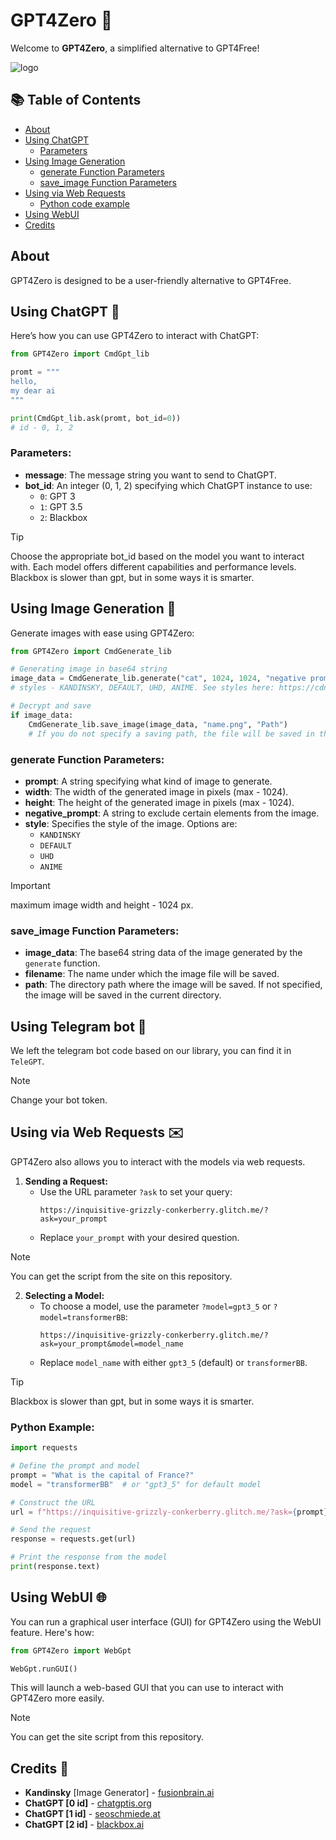 # GPT4Zero 🚀

Welcome to **GPT4Zero**, a simplified alternative to GPT4Free!

![logo](https://i.ibb.co/3SQqx9v/photo-2024-08-31-12-14-53.jpg)

## 📚 Table of Contents
- [About](#about)
- [Using ChatGPT](#using-chatgpt-)
  - [Parameters](#parameters)
- [Using Image Generation ](#using-image-generation-)
  - [generate Function Parameters](#generate-function-parameters)
  - [save_image Function Parameters](#save_image-function-parameters)
- [Using via Web Requests](#using-via-web-requests-)
  - [Python code example](#python-example)
- [Using WebUI](#using-webui-)
- [Credits](#credits-)

## About

GPT4Zero is designed to be a user-friendly alternative to GPT4Free.

## Using ChatGPT 🤖

Here’s how you can use GPT4Zero to interact with ChatGPT:

```python
from GPT4Zero import CmdGpt_lib

promt = """
hello,
my dear ai
"""

print(CmdGpt_lib.ask(promt, bot_id=0))
# id - 0, 1, 2
```

### Parameters:
- **message**: The message string you want to send to ChatGPT.
- **bot_id**: An integer (0, 1, 2) specifying which ChatGPT instance to use:
  - `0`: GPT 3
  - `1`: GPT 3.5
  - `2`: Blackbox
 
> [!TIP]
>  Choose the appropriate bot_id based on the model you want to interact with. Each model offers different capabilities and performance levels. Blackbox is slower than gpt, but in some ways it is smarter.

## Using Image Generation 🎨

Generate images with ease using GPT4Zero:

```python
from GPT4Zero import CmdGenerate_lib

# Generating image in base64 string
image_data = CmdGenerate_lib.generate("cat", 1024, 1024, "negative prompt", "style") 
# styles - KANDINSKY, DEFAULT, UHD, ANIME. See styles here: https://cdn.fusionbrain.ai/static/styles/key

# Decrypt and save
if image_data:
    CmdGenerate_lib.save_image(image_data, "name.png", "Path") 
    # If you do not specify a saving path, the file will be saved in the same directory
```

### generate Function Parameters:
- **prompt**: A string specifying what kind of image to generate.
- **width**: The width of the generated image in pixels (max - 1024).
- **height**: The height of the generated image in pixels (max - 1024).
- **negative_prompt**: A string to exclude certain elements from the image.
- **style**: Specifies the style of the image. Options are:
  - `KANDINSKY`
  - `DEFAULT`
  - `UHD`
  - `ANIME`
> [!IMPORTANT]
> maximum image width and height - 1024 px.

### save_image Function Parameters:
- **image_data**: The base64 string data of the image generated by the `generate` function.
- **filename**: The name under which the image file will be saved.
- **path**: The directory path where the image will be saved. If not specified, the image will be saved in the current directory.

## Using Telegram bot 💬
We left the telegram bot code based on our library, you can find it in `TeleGPT`.

> [!NOTE]
> Change your bot token.

## Using via Web Requests ✉️

GPT4Zero also allows you to interact with the models via web requests.

1. **Sending a Request:**
   - Use the URL parameter `?ask` to set your query:
     ```
     https://inquisitive-grizzly-conkerberry.glitch.me/?ask=your_prompt
     ```
   - Replace `your_prompt` with your desired question.

> [!NOTE]
> You can get the script from the site on this repository.

2. **Selecting a Model:**
   - To choose a model, use the parameter `?model=gpt3_5` or `?model=transformerBB`:
     ```
     https://inquisitive-grizzly-conkerberry.glitch.me/?ask=your_prompt&model=model_name
     ```
   - Replace `model_name` with either `gpt3_5` (default) or `transformerBB`.

> [!TIP]
> Blackbox is slower than gpt, but in some ways it is smarter.

### Python Example:

```python
import requests

# Define the prompt and model
prompt = "What is the capital of France?"
model = "transformerBB"  # or "gpt3_5" for default model

# Construct the URL
url = f"https://inquisitive-grizzly-conkerberry.glitch.me/?ask={prompt}&model={model}"

# Send the request
response = requests.get(url)

# Print the response from the model
print(response.text)
```

## Using WebUI 🌐
You can run a graphical user interface (GUI) for GPT4Zero using the WebUI feature. Here's how:
```Python
from GPT4Zero import WebGpt

WebGpt.runGUI()
```
This will launch a web-based GUI that you can use to interact with GPT4Zero more easily.

> [!NOTE]
> You can get the site script from this repository.

## Credits 🙌

- **Kandinsky** [Image Generator] - [fusionbrain.ai](https://fusionbrain.ai/)
- **ChatGPT [0 id]** - [chatgptis.org](https://chatgptis.org/)
- **ChatGPT [1 id]** - [seoschmiede.at](https://seoschmiede.at/en/aitools/chatgpt-tool/)
- **ChatGPT [2 id]** - [blackbox.ai](https://www.blackbox.ai/)
